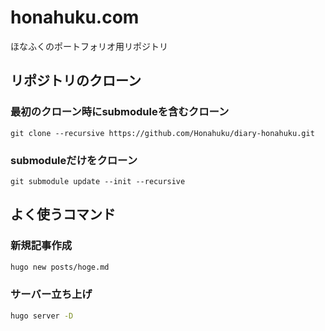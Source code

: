 # honahuku.com
ほなふくのポートフォリオ用リポジトリ

## リポジトリのクローン
### 最初のクローン時にsubmoduleを含むクローン
```
git clone --recursive https://github.com/Honahuku/diary-honahuku.git
```
### submoduleだけをクローン
```
git submodule update --init --recursive
```
## よく使うコマンド
### 新規記事作成
```sh
hugo new posts/hoge.md
```

### サーバー立ち上げ
```sh
hugo server -D
```
